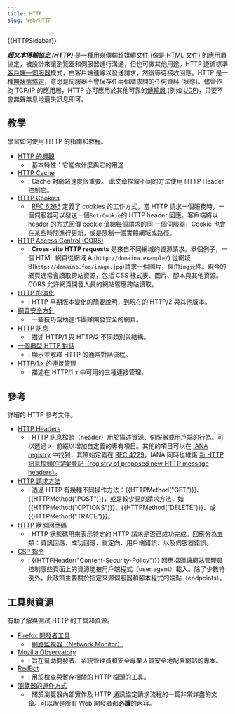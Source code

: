 ```yaml
---
title: HTTP
slug: Web/HTTP
---
```


{{HTTPSidebar}}

**_超文本傳輸協定 (HTTP)_** 是一種用來傳輸超媒體文件 (像是 HTML 文件) 的[應用層](http://en.wikipedia.org/wiki/Application_Layer)協定，被設計來讓瀏覽器和伺服器進行溝通，但也可做其他用途。HTTP 遵循標準[客戶端—伺服器](https://en.wikipedia.org/wiki/Client%E2%80%93server_model)模式，由客戶端連線以發送請求，然後等待接收回應。HTTP 是一種[無狀態協定](https://en.wikipedia.org/wiki/Stateless_protocol)，意思是伺服器不會保存任兩個請求間的任何資料 (狀態)。儘管作為 TCP/IP 的應用層，HTTP 亦可應用於其他可靠的[傳輸層](http://en.wikipedia.org/wiki/Transport_Layer) (例如 [UDP](https://en.wikipedia.org/wiki/User_Datagram_Protocol))，只要不會無聲無息地遺失訊息即可。

## 教學

學習如何使用 HTTP 的指南和教程。

- [HTTP 的概觀](/zh-TW/docs/Web/HTTP/Overview)
  - : 基本特性：它能做什麼與它的用途
- [HTTP Cache](/zh-TW/docs/Web/HTTP/Caching)
  - : Cache 對網站速度很重要。 此文章描敘不同的方法使用 HTTP Header 控制它。
- [HTTP Cookies](/zh-TW/docs/Web/HTTP/Cookies)
  - : [RFC 6265](https://tools.ietf.org/html/rfc6265) 定義了 cookies 的工作方式，當 HTTP 請求一個服務時，一個伺服器可以發送一個`Set-Cookie`的 HTTP header 回應。客戶端將以 header 的方式回傳 cookie 值給每個請求的同 一個伺服器，Cookie 也會在某些時間進行更新，或是限制一個實體網域或路徑。
- [HTTP Access Control (CORS)](/zh-TW/docs/Web/HTTP/CORS)
  - : **Cross-site HTTP requests** 是來自不同網域的資源請求。舉個例子，一個 HTML 網頁從網域 A (`http://domaina.example/`) 從網域 B(`http://domainb.foo/image.jpg`)請求一個圖片，經由`img`元件。現今的網頁通常會讀取跨站資源，包括 CSS 樣式表、圖片、腳本與其他資源。CORS 允許網頁開發人員的網站響應跨站讀取。
- [HTTP 的演化](/zh-TW/docs/Web/HTTP/Basics_of_HTTP/Evolution_of_HTTP)
  - : HTTP 早期版本變化的簡要說明，到現在的 HTTP/2 與其他版本。
- [網頁安全方針](https://wiki.mozilla.org/Security/Guidelines/Web_Security)
  - : 一些技巧幫助運作團隊開發安全的網頁。
- [HTTP 訊息](/zh-TW/docs/Web/HTTP/Messages)
  - : 描述 HTTP/1 與 HTTP/2 不同類別與結構。
- [一個典型 HTTP 對話](/zh-TW/docs/Web/HTTP/Session)
  - : 顯示並解釋 HTTP 的通常對話流程。
- [HTTP/1.x 的連接管理](/zh-TW/docs/Web/HTTP/Connection_management_in_HTTP_1.x)
  - : 描述在 HTTP/1.x 中可用的三種連接管理。

## 參考

詳細的 HTTP 參考文件。

- [HTTP Headers](/zh-TW/docs/Web/HTTP/Headers)
  - : HTTP 訊息檔頭（header）用於描述資源、伺服器或用戶端的行為。可以透過 `X-` 前綴以增加自定義的專有項目。其他的項目可以在 [IANA registry](https://www.iana.org/assignments/message-headers/message-headers.xhtml#perm-headers) 中找到，其原始定義在 [RFC 4229](https://tools.ietf.org/html/rfc4229)。IANA 同時也維護 [新 HTTP 訊息檔頭的提案登記（registry of proposed new HTTP message headers）](https://www.iana.org/assignments/message-headers/message-headers.xhtml#prov-headers)。
- [HTTP 請求方法](/zh-TW/docs/Web/HTTP/Methods)
  - : 透過 HTTP 有幾種不同操作方法：{{HTTPMethod("GET")}}、{{HTTPMethod("POST")}}，或是較少見的請求方法，如 {{HTTPMethod("OPTIONS")}}、{{HTTPMethod("DELETE")}}、或 {{HTTPMethod("TRACE")}}。
- [HTTP 狀態回應碼](/zh-TW/docs/Web/HTTP/Status)
  - : HTTP 狀態碼用來表示特定的 HTTP 請求是否已成功完成。回應分為五類：資訊回應、成功回應、重定向、用戶端錯誤、以及伺服器錯誤。
- [CSP 指令](/zh-TW/docs/Web/HTTP/Headers/Content-Security-Policy)
  - : {{HTTPHeader("Content-Security-Policy")}} 回應檔頭讓網站管理員控制哪些頁面上的資源能被用戶端程式（user agent）載入。除了少數特例外，此政策主要關於指定來源伺服器和腳本程式的端點（endpoints）。

## 工具與資源

有助了解與測試 HTTP 的工具和資源。

- [Firefox 開發者工具](https://firefox-source-docs.mozilla.org/devtools-user/index.html)
  - : [網路監視器（Network Monitor）](https://firefox-source-docs.mozilla.org/devtools-user/network_monitor/index.html)
- [Mozilla Observatory](https://observatory.mozilla.org/)
  - : 旨在幫助開發者、系統管理員和安全專業人員安全地配置網站的專案。
- [RedBot](https://redbot.org/)
  - : 用於檢查與暫存相關的 HTTP 檔頭的工具。
- [瀏覽器的運作方式](https://web.dev/articles/howbrowserswork)
  - : 關於瀏覽器內部實作及 HTTP 通訊協定請求流程的一篇非常詳盡的文章。可以說是所有 Web 開發者都**必讀**的內容。
